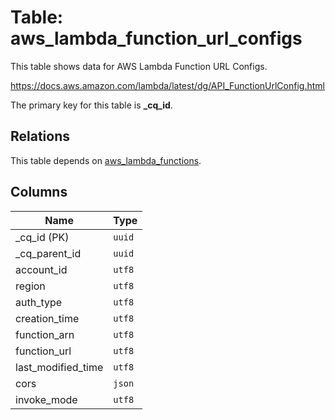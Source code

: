 # Table: aws_lambda_function_url_configs

This table shows data for AWS Lambda Function URL Configs.

https://docs.aws.amazon.com/lambda/latest/dg/API_FunctionUrlConfig.html

The primary key for this table is **_cq_id**.

## Relations

This table depends on [aws_lambda_functions](aws_lambda_functions.md).

## Columns

| Name          | Type          |
| ------------- | ------------- |
|_cq_id (PK)|`uuid`|
|_cq_parent_id|`uuid`|
|account_id|`utf8`|
|region|`utf8`|
|auth_type|`utf8`|
|creation_time|`utf8`|
|function_arn|`utf8`|
|function_url|`utf8`|
|last_modified_time|`utf8`|
|cors|`json`|
|invoke_mode|`utf8`|